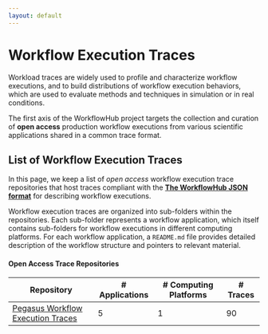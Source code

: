 ```yaml
---
layout: default
---
```


# Workflow Execution Traces

Workload traces are widely used to profile and characterize workflow executions, 
and to build distributions of workflow execution behaviors, which are used to 
evaluate methods and techniques in simulation or in real conditions.

The first axis of the WorkflowHub project targets the collection and curation of
**open access** production workflow executions from various scientific applications 
shared in a common trace format.

## List of Workflow Execution Traces

In this page, we keep a list of _open access_ workflow execution trace repositories 
that host traces compliant with the **[The WorkflowHub JSON format](json.html)** for 
describing workflow executions.

Workflow execution traces are organized into sub-folders within the repositories. 
Each sub-folder represents a workflow application, which itself contains sub-folders 
for workflow executions in different computing platforms. For each workflow 
application, a `README.md` file provides detailed description of the workflow
structure and pointers to relevant material.

#### Open Access Trace Repositories

| Repository | # Applications | # Computing Platforms | # Traces | 
| --- | --- | --- | --- |
| [Pegasus Workflow Execution Traces](https://github.com/workflowhub/pegasus-traces) | 5 | 1 | 90 |
